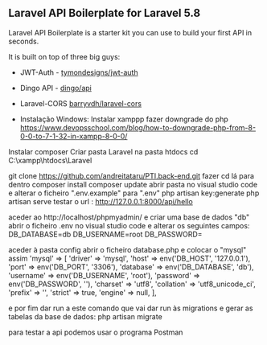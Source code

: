## Laravel API Boilerplate for Laravel 5.8

Laravel API Boilerplate is a starter kit you can use to build your first API in seconds.

It is built on top of three big guys:

* JWT-Auth - [tymondesigns/jwt-auth](https://github.com/tymondesigns/jwt-auth)
* Dingo API - [dingo/api](https://github.com/dingo/api)
* Laravel-CORS [barryvdh/laravel-cors](http://github.com/barryvdh/laravel-cors)


* Instalação
Windows:
Instalar xamppp
fazer downgrade do php
https://www.devopsschool.com/blog/how-to-downgrade-php-from-8-0-0-to-7-1-32-in-xampp-8-0-0/

Instalar composer
Criar pasta Laravel na pasta htdocs
cd C:\xampp\htdocs\Laravel

git clone https://github.com/andreitataru/PTI.back-end.git
fazer cd lá para dentro
composer install
composer update
abrir pasta no visual studio code e alterar o ficheiro ".env.example" para ".env"
php artisan key:generate
php artisan serve
testar o url : http://127.0.0.1:8000/api/hello

aceder ao http://localhost/phpmyadmin/ e criar uma base de dados "db"
abrir o ficheiro .env no visual studio code e alterar os seguintes campos:
DB_DATABASE=db
DB_USERNAME=root
DB_PASSWORD=

aceder à pasta config abrir o ficheiro database.php
e colocar o "mysql" assim
        'mysql' => [
            'driver' => 'mysql',
            'host' => env('DB_HOST', '127.0.0.1'),
            'port' => env('DB_PORT', '3306'),
            'database' => env('DB_DATABASE', 'db'),
            'username' => env('DB_USERNAME', 'root'),
            'password' => env('DB_PASSWORD', ''),
            'charset' => 'utf8',
            'collation' => 'utf8_unicode_ci',
            'prefix' => '',
            'strict' => true,
            'engine' => null,
        ],

e por fim dar run a este comando que vai dar run às migrations e gerar as tabelas da base de dados:
php artisan migrate

para testar a api podemos usar o programa Postman


